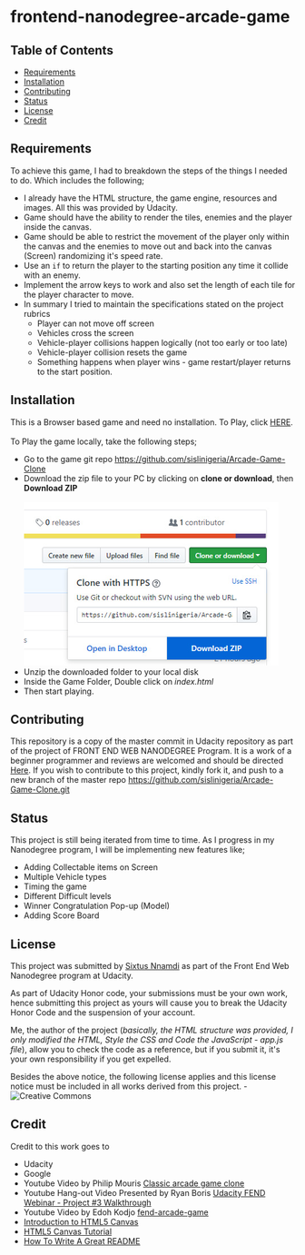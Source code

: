 frontend-nanodegree-arcade-game
===============================

## Table of Contents

* [Requirements](#requirements)
* [Installation](#installation)
* [Contributing](#contributing)
* [Status](#status)
* [License](#license)
* [Credit](#credit)

## Requirements

To achieve this game, I had to breakdown the steps of the things I needed to do. Which includes the following;
* I already have the HTML structure, the game engine, resources and images. All this was provided by Udacity.
* Game should have the ability to render the tiles, enemies and the player inside the canvas.
* Game should be able to restrict the movement of the player only within the canvas and the enemies to move out and back into the canvas (Screen) randomizing it's speed rate.
* Use an `if` to return the player to the starting position any time it collide with an enemy.
* Implement the arrow keys to work and also set the length of each tile for the player character to move.
* In summary I tried to maintain the specifications stated on the project rubrics
    * Player can not move off screen
    * Vehicles cross the screen
    * Vehicle-player collisions happen logically (not too early or too late)
    * Vehicle-player collision resets the game
    * Something happens when player wins - game restart/player returns to the start position.

## Installation

This is a Browser based game and need no installation. 
To Play, click [HERE](https://sislinigeria.github.io/Arcade-Game-Clone/). <br/><br/>
To Play the game locally, take the following steps;
* Go to the game git repo https://github.com/sislinigeria/Arcade-Game-Clone
* Download the zip file to your PC by clicking on **clone or download**, then **Download ZIP**
<br/><br/> ![Steps](images/local.jpg)
* Unzip the downloaded folder to your local disk
* Inside the Game Folder, Double click on *index.html*
* Then start playing.

## Contributing

This repository is a copy of the master commit in Udacity repository as part of the project of FRONT END WEB NANODEGREE Program. It is a work of a beginner programmer and reviews are welcomed and should be directed [Here](mailto:sixtus.nnamdi@gmail.com). 
If you wish to contribute to this project, kindly fork it, and push to a new branch of the master repo https://github.com/sislinigeria/Arcade-Game-Clone.git

## Status

This project is still being iterated from time to time. As I progress in my Nanodegree program, I will be implementing new features like;
* Adding Collectable items on Screen
* Multiple Vehicle types
* Timing the game
* Different Difficult levels
* Winner Congratulation Pop-up (Model)
* Adding Score Board

## License

This project was submitted by [Sixtus Nnamdi](www.linkedin.com/in/sixtus-nnamdi) as part of the Front End Web Nanodegree program at Udacity.

As part of Udacity Honor code, your submissions must be your own work, hence submitting this project as yours will cause you to break the Udacity Honor Code and the suspension of your account.

Me, the author of the project (*basically, the HTML structure was provided, I only modified the HTML, Style the CSS and Code the JavaScript - app.js file*), allow you to check the code as a reference, but if you submit it, it's your own responsibility if you get expelled.

Besides the above notice, the following license applies and this license notice must be included in all works derived from this project. - ![Creative Commons](https://openaid.se/wp-content/uploads/2015/03/pdm-cc0-.png)

##  Credit

Credit to this work goes to
* Udacity
* Google
* Youtube Video by Philip Mouris [Classic arcade game clone ](https://youtu.be/1YHkmEBznac)
* Youtube Hang-out Video Presented by Ryan Boris [Udacity FEND Webinar - Project #3 Walkthrough](https://youtu.be/JcQYGbg0IkQ)
* Youtube Video by Edoh Kodjo [fend-arcade-game](https://youtu.be/mgFWZGpj3IE)
* [Introduction to HTML5 Canvas](https://medium.com/@AmyScript/introduction-to-html5-canvas-8c1bad20e855)
* [HTML5 Canvas Tutorial](https://www.sitepoint.com/html5-canvas-tutorial-introduction/)
* [How To Write A Great README](https://robots.thoughtbot.com/how-to-write-a-great-readme)